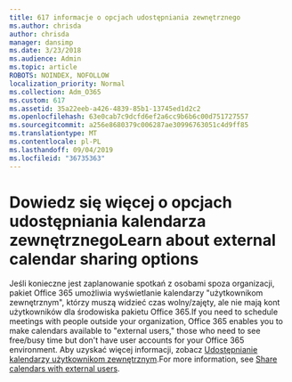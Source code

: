 ```yaml
---
title: 617 informacje o opcjach udostępniania zewnętrznego
ms.author: chrisda
author: chrisda
manager: dansimp
ms.date: 3/23/2018
ms.audience: Admin
ms.topic: article
ROBOTS: NOINDEX, NOFOLLOW
localization_priority: Normal
ms.collection: Adm_O365
ms.custom: 617
ms.assetid: 35a22eeb-a426-4839-85b1-13745ed1d2c2
ms.openlocfilehash: 63e0cab7c9dcfd6ef2a6cc9b6b6c00d751727557
ms.sourcegitcommit: a256e8680379c006287ae30996763051c4d9ff85
ms.translationtype: MT
ms.contentlocale: pl-PL
ms.lasthandoff: 09/04/2019
ms.locfileid: "36735363"
---
```

# <a name="learn-about-external-calendar-sharing-options"></a><span data-ttu-id="8f0c6-102">Dowiedz się więcej o opcjach udostępniania kalendarza zewnętrznego</span><span class="sxs-lookup"><span data-stu-id="8f0c6-102">Learn about external calendar sharing options</span></span>

<span data-ttu-id="8f0c6-103">Jeśli konieczne jest zaplanowanie spotkań z osobami spoza organizacji, pakiet Office 365 umożliwia wyświetlanie kalendarzy "użytkownikom zewnętrznym", którzy muszą widzieć czas wolny/zajęty, ale nie mają kont użytkowników dla środowiska pakietu Office 365.</span><span class="sxs-lookup"><span data-stu-id="8f0c6-103">If you need to schedule meetings with people outside your organization, Office 365 enables you to make calendars available to "external users," those who need to see free/busy time but don't have user accounts for your Office 365 environment.</span></span> <span data-ttu-id="8f0c6-104">Aby uzyskać więcej informacji, zobacz [Udostępnianie kalendarzy użytkownikom zewnętrznym](https://docs.microsoft.com/office365/admin/manage/share-calendars-with-external-users).</span><span class="sxs-lookup"><span data-stu-id="8f0c6-104">For more information, see [Share calendars with external users](https://docs.microsoft.com/office365/admin/manage/share-calendars-with-external-users).</span></span>
